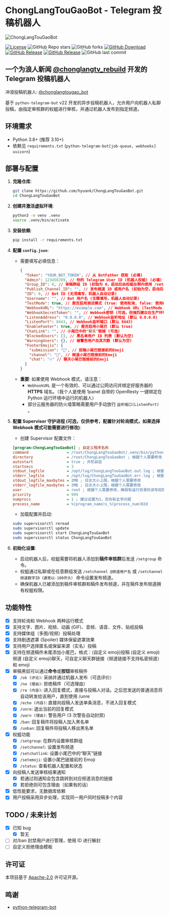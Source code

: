 # ChongLangTouGaoBot - Telegram 投稿机器人

![ChongLangTouGaoBot](https://socialify.git.ci/hyuank/ChongLangTouGaoBot/image?custom_description=&description=1&font=Source+Code+Pro&forks=1&issues=1&language=1&name=1&owner=1&pattern=Brick+Wall&pulls=1&stargazers=1&theme=Auto)

[![License](https://img.shields.io/github/license/hyuank/ChongLangTouGaoBot?logo=apache)](https://github.com/hyuank/ChongLangTouGaoBot/blob/main/LICENSE)
![GitHub Repo stars](https://img.shields.io/github/stars/hyuank/ChongLangTouGaoBot?style=flat&logo=github)
![GitHub forks](https://img.shields.io/github/forks/hyuank/ChongLangTouGaoBot?style=flat&logo=github)
[![GitHub Download](https://img.shields.io/github/downloads/hyuank/ChongLangTouGaoBot/total?logo=github)](https://img.shields.io/github/v/release/hyuank/ChongLangTouGaoBot)
[![GitHub Release](https://img.shields.io/github/v/release/hyuank/ChongLangTouGaoBot?logo=github)](https://github.com/hyuank/ChongLangTouGaoBot/releases)
[![GitHub Release](https://img.shields.io/github/v/release/hyuank/ChongLangTouGaoBot?include_prereleases&label=pre-release&logo=github)](https://github.com/hyuank/ChongLangTouGaoBot/releases)
![GitHub last commit](https://img.shields.io/github/last-commit/hyuank/ChongLangTouGaoBot?logo=github)

## 一个为浪人新闻 [@chonglangtv_rebuild](https://t.me/chonglangtv_rebuild) 开发的 Telegram 投稿机器人

冲浪投稿机器人: [@chonglangtougao_bot](https://t.me/chonglangtougao_bot)

基于 `python-telegram-bot` v22 开发的异步投稿机器人，允许用户向机器人私聊投稿，由指定审核群的权蛆进行审核，并通过机器人发布到指定频道。

## 环境需求

- Python 3.8+ (推荐 3.10+)
- 依赖见 `requirements.txt` (`python-telegram-bot[job-queue, webhooks]` `uvicorn`)

## 部署与配置

1.  **克隆仓库**:

    ```bash
    git clone https://github.com/hyuank/ChongLangTouGaoBot.git
    cd ChongLangTouGaoBot
    ```

2.  **创建并激活虚拟环境**:

    ```bash
    python3 -m venv .venv
    source .venv/bin/activate
    ```

3.  **安装依赖**:

    ```bash
    pip install -r requirements.txt
    ```

4.  **配置 `config.json`**:

    - 需要填写必填信息：
      ```json
      {
        "Token": "YOUR_BOT_TOKEN", // 从 BotFather 获取 (必填)
        "Admin": 123456789, // 你的 Telegram User ID (机器人权蛆) (必填)
        "Group_ID": 0, // 审稿群组 ID (初始为 0，启动后由权蛆在群内使用 /setgroup 设置)
        "Publish_Channel_ID": "", // 发布频道 ID 或用户名 (初始为空，启动后由权蛆使用 /setchannel 设置)
        "ID": 0, // Bot ID (无须填写，机器人自动记录)
        "Username": "", // Bot 用户名 (无需填写，机器人自动记录)
        "TestMode": true, // 是否启用测试模式 (true: 使用轮询, false: 使用Webhook, 默认 true)
        "WebhookURL": "https://example.com", // Webhook URL (TestMode 为 false 时必填, 必须是 HTTPS 地址)
        "WebhookSecretToken": "", // Webhook密钥 (可选，但强烈建议在生产环境设置，可以通过运行 token_urlsafe.py 进行生成)
        "ListenAddress": "0.0.0.0", // Webhook监听地址 (默认 0.0.0.0)
        "ListenPort": 8443, // Webhook监听端口 (默认 8443)
        "EnableFooter": true, // 是否启用小尾巴 (默认 true)
        "ChatLink": "", // 小尾巴中的"聊天"链接 (可选)
        "BlockedUsers": [], // 黑名单用户 ID 列表 (默认为空)
        "WarningUsers": {}, // 被警告用户及其次数 (默认为空)
        "FooterEmojis": {
          "submission": "👊", // 投稿小尾巴链接前的Emoji
          "channel": "🌊", // 频道小尾巴链接前的Emoji
          "chat": "🔥" // 聊天小尾巴链接前的Emoji
        }
      }
      ```
    - **重要**: 如果使用 Webhook 模式，请注意：
      - `WebhookURL` 是一个有效的、可以通过公网访问并绑定好服务器的 **HTTPS** 域名。（我个人是使用 1panel 自带的 OpenResty 一键绑定在 Python 运行环境中运行的机器人）
      - 部分云服务器的防火墙策略需要用户手动放行 `监听端口(ListenPort)` 。

5.  **配置 Supervisor 守护进程 (可选，仅供参考，配置针对轮询模式，如果选择 Webhook 模式可能需要进行修改)**:

    - 创建 Supervisor 配置文件：

    ```ini
    [program:ChongLangTouGaoBot] ; 自定义程序名称
    command                 = /root/ChongLangTouGaoBot/.venv/bin/python /root/ChongLangTouGaoBot/bot.py ; 根据个人需要修改
    directory               = /root/ChongLangTouGaoBot ; 根据个人需要修改
    autostart               = true ; 开机自启
    startsecs               = 3
    stdout_logfile          = /opt/log/ChongLangTouGaoBot.out.log ; 根据个人需要修改
    stderr_logfile          = /opt/log/ChongLangTouGaoBot.err.log ; 根据个人需要修改
    stdout_logfile_maxbytes = 2MB ; 日志大小上限，根据个人需要修改
    stderr_logfile_maxbytes = 2MB ; 日志大小上限，根据个人需要修改
    user                    = root ; 根据个人需要修改，确保有运行目录的读写权限
    priority                = 999
    numprocs                = 1 ; 建议设置为1，否则有玄学问题
    process_name            = %(program_name)s_%(process_num)02d
    ```

    - 加载配置并启动:

    ```bash
    sudo supervisorctl reread
    sudo supervisorctl update
    sudo supervisorctl start ChongLangTouGaoBot
    sudo supervisorctl status ChongLangTouGaoBot
    ```

6.  **初始化设置**:
    - 启动机器人后，权蛆需要将机器人添加到**稿件审核群**后发送 `/setgroup` 命令。
    - 权蛆通过私聊或在任意群组发送 `/setchannel @频道用户名` 或 `/setchannel 频道数字ID（通常以-100开头）` 命令设置发布频道。
    - 确保机器人已被添加到稿件审核群和稿件发布频道，并在稿件发布频道拥有权蛆权限。

## 功能特性

- [x] 支持轮询和 Webhook 两种运行模式
- [x] 支持文字、图片、视频、动画 (GIF)、音频、语音、文件、贴纸投稿
- [x] 支持媒体组（多图/视频）投稿处理
- [x] 支持剧透遮罩 (Spoiler) 媒体保留遮罩效果
- [x] 支持用户选择匿名或保留来源（实名）投稿
- [x] 支持在频道稿件末尾添加小尾巴，格式：(自定义 emoji)投稿 (自定义 emoji)频道 (自定义 emoji)聊天，可自定义聊天群链接（频道链接不支持私密频道）和 emoji
- [x] 审稿黑奴可以通过**命令**或**按钮**审核稿件
  - [x] `/ok (评论)`: 采纳并通过机器人发布（可选评价）
  - [x] `/no (理由)`: 拒绝稿件（可选理由）
  - [x] `/re (内容)`: 进入回复模式，直接与投稿人对话。之后您发送的普通消息将自动转发给该用户，直到使用 /unre
  - [x] `/echo (内容)`: 直接向投稿人发送单条消息，不进入回复模式
  - [x] `/unre`: 退出当前的回复模式
  - [x] `/warn (理由)`: 警告用户 (3 次警告自动封禁)
  - [x] `/ban`: 回复稿件将投稿人加入黑名单
  - [x] `/unban`: 回复稿件将投稿人移出黑名单
- [x] 权蛆功能
  - [x] `/setgroup`: 在群内设置审核群组
  - [x] `/setchannel`: 设置发布频道
  - [x] `/setchatlink`: 设置小尾巴中的“聊天”链接
  - [x] `/setemoji`: 设置小尾巴链接前的 Emoji
  - [x] `/status`: 查看机器人配置和状态
- [x] 向投稿人发送审核结果通知
  - [x] 若通过则通知会包含跳转到对应频道消息的链接
  - [x] 若拒绝则可包含理由（如果有的话）
- [x] 低性能要求，无数据库依赖
- [x] 用户投稿采用异步处理，实现同一用户同时投稿多个内容

## TODO / 未来计划

- [x] 已知 bug
  - [x] 暂无
- [ ] 对/ban 封禁用户进行管理，使用 ID 进行解封
- [ ] 自定义拒绝理由模板

## 许可证

本项目基于 [Apache-2.0](https://github.com/hyuank/ChongLangTouGaoBot/blob/main/LICENSE) 许可证开源。

## 鸣谢

- [python-telegram-bot](https://github.com/python-telegram-bot/python-telegram-bot)
